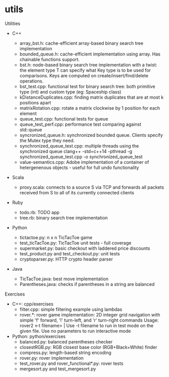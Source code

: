 # utils
Utilities

* C++
  - array_bst.h: cache-efficient array-based binary search tree implementation
  - bounded_queue.h: cache-efficient implementation using array. Has chainable functions support.
  - bst.h: node-based binary search tree implementation with a twist: the element type T can specify
    what Key type is to be used for comparisons. Keys are computed on create/insert/find/delete operations.
  - bst_test.cpp: functional test for binary search tree: both primitive type (int) and custom type (eg: Spaceship class)
  - kDistanceDuplicates.cpp: finding matrix duplicates that are at most k positions apart
  - matrixRotation.cpp: rotate a matrix clockwise by 1 position for each element
  - queue_test.cpp: functional tests for queue
  - queue_test_perf.cpp: performance test comparing against std::queue
  - syncronized_queue.h: synchronized bounded queue. Clients specify the Mutex type they need.
  - synchronized_queue_test.cpp: multiple threads using the synchronized queue
    clang++ -std=c++14 -pthread -g synchronized_queue_test.cpp -o synchronized_queue_test
  - value-semantics.cpp: Adobe implementation of a container of hetergenenous objects - useful for full undo functionality

* Scala
  - proxy.scala: connects to a source S via TCP and forwards all packets received
    from S to all of its currently connected clients

* Ruby
  - todo.rb: TODO app
  - tree.rb: binary search tree implementation

* Python
  - tictactoe.py: n x n TicTacToe game
  - test_ticTacToe.py: TicTacToe unit tests - full coverage
  - supermarket.py: basic checkout with laddered price discounts
  - test_product.py and test_checkout.py: unit tests
  - cryptoparser.py: HTTP crypto header parser

* Java
  - TicTacToe.java: best move implementation
  - Parentheses.java: checks if parentheses in a string are balanced

Exercises
* C++: cpp/exercises
  - filter.cpp: simple filtering example using lambdas
  - rover.*: rover game implementation: 2D integer grid navigation with simple 'f' forward, 'l' turn-left, and 'r' turn-right commands
    Usage: rover2 <-t filename> | Use -t filename to run in test mode on the given file. Use no parameters to run interactive mode
* Python: python/exercises
  - balanced.py: balanced parentheses checker
  - closestRGB.py: RGB closest base color (RGB+Black+White) finder  
  - compress.py: length-based string encoding
  - rover.py: rover implementation
  - test_rover.py and rover_functional*.py: rover tests
  - mergesort.py and test_mergesort.py


